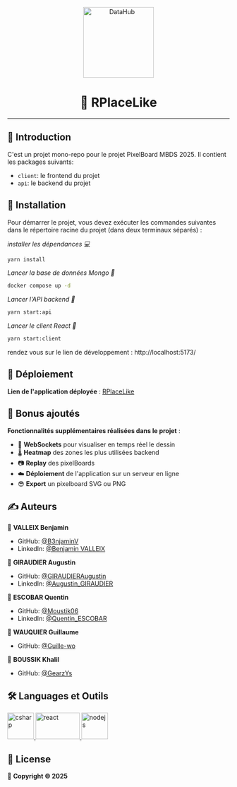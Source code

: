 <p align="center">
<img alt="DataHub" src="https://play-lh.googleusercontent.com/KbH8-m6-mNI8UOiFnzlnggxcaSUoH-zO94uzjsYdlU6eqgLnjs3nPIuCy0OWftVNffs" height="160px" />
</p>
<h1 align="center"> 🎨 RPlaceLike </h1>

---

## 📝 Introduction

C'est un projet mono-repo pour le projet PixelBoard MBDS 2025. Il contient les packages suivants:
- `client`: le frontend du projet
- `api`: le backend du projet

## 📍 Installation

Pour démarrer le projet, vous devez exécuter les commandes suivantes dans le répertoire racine du projet (dans deux terminaux séparés) :

*installer les dépendances 💻*
```sh
yarn install
```

*Lancer la base de données Mongo 🥭*
```sh
docker compose up -d
```

*Lancer l'API backend 🔌*
```sh
yarn start:api
```

*Lancer le client React 🎨*
```sh
yarn start:client
```

rendez vous sur le lien de développement : http://localhost:5173/

## 🚀 Déploiement

**Lien de l'application déployée** : [RPlaceLike](https://moustik.dev/)

## 🌟 Bonus ajoutés

**Fonctionnalités supplémentaires réalisées dans le projet** :
- 🔄 **WebSockets** pour visualiser en temps réel le dessin
- 🌡 **Heatmap** des zones les plus utilisées backend
- 📷 **Replay** des pixelBoards
- ☁️ **Déploiement** de l'application sur un serveur en ligne
- 😎 **Export** un pixelboard SVG ou PNG

## ✍️ Auteurs

👤 **VALLEIX Benjamin**

* GitHub: [@B3njaminV](https://github.com/B3njaminV)
* LinkedIn: [@Benjamin VALLEIX](https://www.linkedin.com/in/benjamin-valleix-27115719a)

👤 **GIRAUDIER Augustin**

* GitHub: [@GIRAUDIERAugustin](https://github.com/AugustinGiraudier)
* LinkedIn: [@Augustin_GIRAUDIER](https://fr.linkedin.com/in/augustin-giraudier)

👤 **ESCOBAR Quentin**

* GitHub: [@Moustik06](https://github.com/Moustik06)
* LinkedIn: [@Quentin_ESCOBAR](https://fr.linkedin.com/in/quentin-escobar-78a544302)

👤 **WAUQUIER Guillaume**

* GitHub: [@Guille-wo](https://github.com/Guille-wo)

👤 **BOUSSIK Khalil**

* GitHub: [@GearzYs](https://github.com/GearzYs)

## 🛠  Languages et Outils

<p> 
    <a href="https://docs.microsoft.com/en-us/dotnet/csharp/" target="_blank"> 
        <img src="https://upload.wikimedia.org/wikipedia/commons/thumb/a/a7/React-icon.svg/1200px-React-icon.svg.png" alt="csharp" width="60" height="60"/> 
    </a>
    <a href="https://fr.reactjs.org/" target="_blank"> 
        <img src="https://upload.wikimedia.org/wikipedia/commons/thumb/d/d9/Node.js_logo.svg/1280px-Node.js_logo.svg.png" alt="react" width="100" height="60"/>
    </a>
    <a href="https://nodejs.org/en/" target="_blank"> 
        <img src="https://cdn.iconscout.com/icon/free/png-256/free-mongodb-5-1175140.png?f=webp&w=256" alt="nodejs" width="60" height="60"/>
    </a>
</p>

## 📝 License

📜 **Copyright © 2025**

